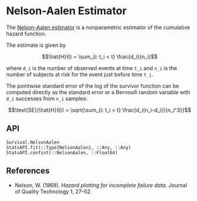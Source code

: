 # Nelson-Aalen Estimator

The [Nelson-Aalen estimator](https://en.wikipedia.org/wiki/Nelson%E2%80%93Aalen_estimator)
is a nonparametric estimator of the cumulative hazard function.

The estimate is given by

```math
\hat{H}(t) = \sum_{i: t_i < t} \frac{d_i}{n_i}
```

where ``d_i`` is the number of observed events at time ``t_i`` and ``n_i`` is the
number of subjects at risk for the event just before time ``t_i``.

The pointwise standard error of the log of the survivor function can be computed
directly as the standard error or a Bernoulli random variable with ``d_i`` successes
from ``n_i`` samples:

```math
\text{SE}(\hat{H}(t)) = \sqrt{\sum_{i: t_i < t} \frac{d_i(n_i-d_i)}{n_i^3}}
```

## API

```@docs
Survival.NelsonAalen
StatsAPI.fit(::Type{NelsonAalen}, ::Any, ::Any)
StatsAPI.confint(::NelsonAalen, ::Float64)
```

## References

* Nelson, W. (1969). *Hazard plotting for incomplete failure data*.
  Journal of Quality Technology 1, 27–52.
